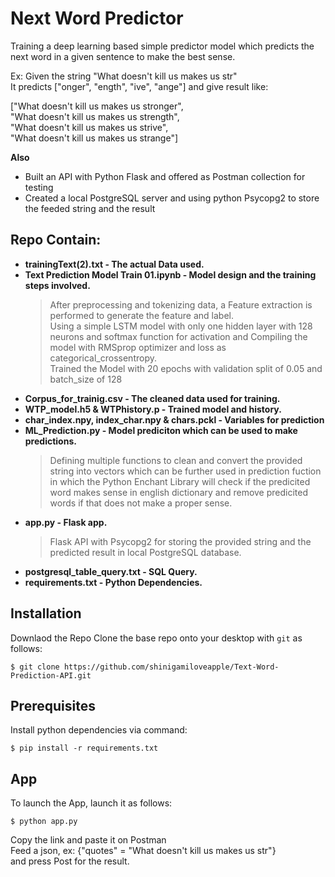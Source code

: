 # Next Word Predictor
Training a deep learning based simple predictor model which predicts the next word in a given sentence to make the best sense. <br> 

Ex: Given the string "What doesn't kill us makes us str"<br>
It predicts ["onger", "ength", "ive", "ange"] and give result like: <br>

["What doesn't kill us makes us stronger",<br>
"What doesn't kill us makes us strength",<br>
"What doesn't kill us makes us strive",<br>
"What doesn't kill us makes us strange"]<br>

**Also**
* Built an API with Python Flask and offered as Postman collection for testing
* Created a local PostgreSQL server and using python Psycopg2 to store the feeded string and the result

## Repo Contain:
* **trainingText(2).txt - The actual Data used.**
* **Text Prediction Model Train 01.ipynb - Model design and the training steps involved.**
    >After preprocessing and tokenizing data, a Feature extraction is performed to generate the feature and label.<br>
Using a simple LSTM model with only one hidden layer with 128 neurons and softmax function for activation and Compiling the model with RMSprop optimizer and loss as categorical_crossentropy.<br>
Trained the Model with 20 epochs with validation split of 0.05 and batch_size of 128
* **Corpus_for_trainig.csv - The cleaned data used for training.**
* **WTP_model.h5 & WTPhistory.p - Trained model and history.**
* **char_index.npy, index_char.npy & chars.pckl - Variables for prediction**
* **ML_Prediction.py - Model prediciton which can be used to make predictions.**
    >Defining multiple functions to clean and convert the provided string into vectors which can be further used in prediction fuction in which the Python Enchant Library will check if the predicited word makes sense in english dictionary and remove predicited words if that does not make a proper sense.
* **app.py - Flask app.**
    >Flask API with Psycopg2 for storing the provided string and the predicted result in local PostgreSQL database.
* **postgresql_table_query.txt - SQL Query.**
* **requirements.txt - Python Dependencies.**

## Installation
Downlaod the Repo Clone the base repo onto your desktop with `git` as follows:
```
$ git clone https://github.com/shinigamiloveapple/Text-Word-Prediction-API.git
```
## Prerequisites
Install python dependencies via command:
```
$ pip install -r requirements.txt
```
## App
To launch the App, launch it as follows:
```
$ python app.py
```
Copy the link and paste it on Postman<br>
Feed a json, ex: {"quotes" = "What doesn't kill us makes us str"}<br>
and press Post for the result.








